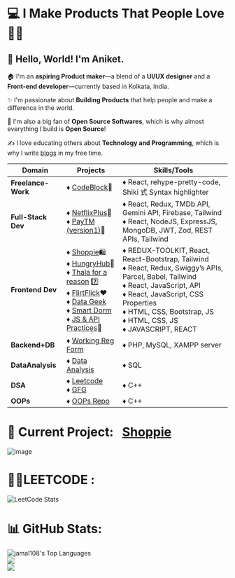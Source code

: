 # 💻 I Make Products That People Love 💖✨

## 🌟 Hello, World! I'm Aniket.

🏠 I'm an **aspiring Product maker**—a blend of a **UI/UX designer** and a **Front-end developer**—currently based in Kolkata, India. 

✨ I'm passionate about **Building Products** that help people and make a difference in the world.

🚀 I'm also a big fan of **Open Source Softwares**, which is why almost everything I build is **Open Source**!

✍️ I love educating others about **Technology and Programming**, which is why I write [blogs](https://aniketsinha.hashnode.dev/) in my free time.  






| Domain                                        | Projects                                                                                               | Skills/Tools |
|--------------------------                     |-------------------------------------------------------                                                 | ---------------
| **Freelance-Work**                            |    ♦ [CodeBlock](https://github.com/aniketsinha2002/codeblock)📱                                       |  ♦ React, rehype-pretty-code, Shiki 式 Syntax highlighter
| **Full-Stack Dev**                            |    ♦ [NetflixPlus](https://github.com/aniketsinha2002/NetflixGPT)🍿   <br> ♦ [PayTM (version1)](https://github.com/aniketsinha2002/100xDevs/tree/main/paytm)💸                          |  ♦ React, Redux, TMDb API, Gemini API, Firebase, Tailwind  <br> ♦ React, NodeJS, ExpressJS, MongoDB, JWT, Zod, REST APIs, Tailwind 
| **Frontend Dev**                              | ♦ [Shoppie](https://github.com/aniketsinha2002/Shoppie)🛍️ <br> ♦ [HungryHub](https://github.com/aniketsinha2002/HungryHub)🍔 <br> ♦ [Thala for a reason](https://github.com/aniketsinha2002/Thala-For-A-Reason) 7️⃣  <br> ♦ [FlirtFlick](https://github.com/aniketsinha2002/FlirtFlick)❤️ <br> ♦ [Data Geek](https://github.com/aniketsinha2002/DataGeek)   <br> ♦ [Smart Dorm](https://github.com/aniketsinha2002/smartdorm.github.io) <br> ♦ [JS & API Practices](https://github.com/aniketsinha2002/Javascript-and-API-practices)🐛 | ♦ REDUX-TOOLKIT, React, React-Bootstrap, Tailwind <br> ♦ React, Redux, Swiggy’s APIs, Parcel, Babel, Tailwind <br> ♦ React, JavaScript, API <br> ♦ React, JavaScript, CSS Properties <br> ♦ HTML, CSS, Bootstrap, JS <br> ♦ HTML, CSS, JS <br> ♦ JAVASCRIPT, REACT 
| **Backend+DB**                            | ♦ [Working Reg Form](https://github.com/aniketsinha2002/Working-Registration-Form)  | ♦ PHP, MySQL, XAMPP server
| **DataAnalysis**                                  | ♦ [Data Analysis](https://github.com/aniketsinha2002/SQL_Data_Analysis_CENSUS2011)    | ♦ SQL 
| **DSA**                                 | ♦ [Leetcode](https://github.com/aniketsinha2002/Leetcode-Sol)  <br> ♦ [GFG](https://github.com/aniketsinha2002/GFG-Sol)                                    | ♦ C++
| **OOPs**                                | ♦ [OOPs Repo](https://github.com/aniketsinha2002/OOPs)                | ♦ C++


# 🚀 Current Project: &nbsp;&nbsp;<a href="https://github.com/aniketsinha2002/Shoppie">Shoppie</a>


![image](https://github.com/user-attachments/assets/0d3141d1-ea61-4a4e-a826-f26d3d4099cb)


# 👨‍💻LEETCODE :
![LeetCode Stats](https://leetcard.jacoblin.cool/aniketsinha2002?theme=nord&font=Livvic)


# 📊 GitHub Stats:
<img alt="jamal108's Top Languages" src="https://github-readme-stats.vercel.app/api/top-langs/?username=aniketsinha2002&hide=jupyter%20notebook,html&theme=react&langs_count=16&layout=compact" /><br>
![](https://github-readme-stats.vercel.app/api?username=aniketsinha2002&theme=dark&hide_border=false&include_all_commits=false&count_private=false)<br/>
![](https://github-readme-streak-stats.herokuapp.com/?user=aniketsinha2002&theme=dark&hide_border=false)<br/>





